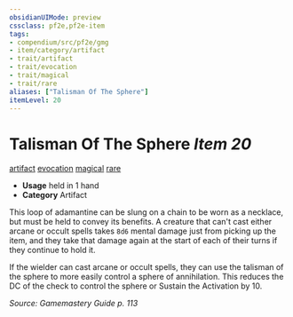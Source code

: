 ```yaml
---
obsidianUIMode: preview
cssclass: pf2e,pf2e-item
tags:
- compendium/src/pf2e/gmg
- item/category/artifact
- trait/artifact
- trait/evocation
- trait/magical
- trait/rare
aliases: ["Talisman Of The Sphere"]
itemLevel: 20
---
```

# Talisman Of The Sphere *Item 20*  
[artifact](../../../rules/traits/artifact-gmg.md)  [evocation](../../../rules/traits/evocation.md)  [magical](../../../rules/traits/magical.md)  [rare](../../../rules/traits/rare.md)  

- **Usage** held in 1 hand
- **Category** Artifact

This loop of adamantine can be slung on a chain to be worn as a necklace, but must be held to convey its benefits. A creature that can't cast either arcane or occult spells takes `8d6` mental damage just from picking up the item, and they take that damage again at the start of each of their turns if they continue to hold it.

If the wielder can cast arcane or occult spells, they can use the talisman of the sphere to more easily control a sphere of annihilation. This reduces the DC of the check to control the sphere or Sustain the Activation by 10.

*Source: Gamemastery Guide p. 113*